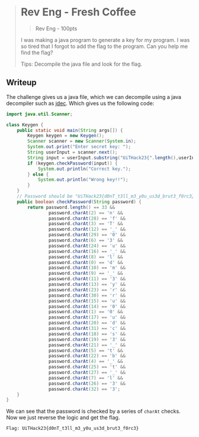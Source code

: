 ># Rev Eng - Fresh Coffee
>
>> Rev Eng - 100pts
>
>I was making a java program to generate a key for my program. I was so tired that I forgot to add the flag to the program. Can you help me find the flag?
>
> Tips:
> Decompile the java file and look for the flag.

## Writeup

The challenge gives us a java file, which we can decompile using a java decompiler such as [jdec](https://jdec.app/). Which gives us the following code:

```java
import java.util.Scanner;

class Keygen {
    public static void main(String args[]) {
        Keygen keygen = new Keygen();
        Scanner scanner = new Scanner(System.in);
        System.out.print("Enter secret key: ");
        String userInput = scanner.next();
        String input = userInput.substring("UiTHack23{".length(),userInput.length()-1);
        if (keygen.checkPassword(input)) {
            System.out.println("Correct key.");
        } else {
            System.out.println("Wrong key!!");
        }
    } 
    // Password should be "UiTHack23{d0nT_t3ll_m3_y0u_us3d_brut3_f0rc3}"
    public boolean checkPassword(String password) {
        return password.length() == 33 &&
                password.charAt(2) == 'n' &&
                password.charAt(28) == 'f' &&
                password.charAt(3) == 'T' &&
                password.charAt(12) == '_' &&
                password.charAt(29) == '0' &&
                password.charAt(6) == '3' &&
                password.charAt(24) == 'u' &&
                password.charAt(16) == '_' &&
                password.charAt(8) == 'l' &&
                password.charAt(0) == 'd' &&
                password.charAt(10) == 'm' &&
                password.charAt(9) == '_' &&
                password.charAt(11) == '3' &&
                password.charAt(13) == 'y' &&
                password.charAt(23) == 'r' &&
                password.charAt(30) == 'r' &&
                password.charAt(15) == 'u' &&
                password.charAt(14) == '0' &&
                password.charAt(1) == '0' &&
                password.charAt(17) == 'u' &&
                password.charAt(20) == 'd' &&
                password.charAt(31) == 'c' &&
                password.charAt(18) == 's' &&
                password.charAt(19) == '3' &&
                password.charAt(21) == '_' &&
                password.charAt(5) == 't' &&
                password.charAt(22) == 'b' &&
                password.charAt(4) == '_' &&
                password.charAt(25) == 't' &&
                password.charAt(27) == '_' &&
                password.charAt(7) == 'l' &&
                password.charAt(26) == '3' &&
                password.charAt(32) == '3';
    }
}
```

We can see that the password is checked by a series of `charAt` checks. Now we just reverse the logic and get the flag.

```bash
Flag: UiTHack23{d0nT_t3ll_m3_y0u_us3d_brut3_f0rc3}
```
